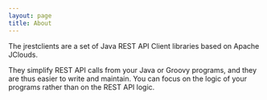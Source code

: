 ```yaml
---
layout: page
title: About
---
```


The jrestclients are a set of Java REST API Client libraries based on Apache JClouds.

They simplify REST API calls from your Java or Groovy programs, and they are thus easier to write and maintain.
You can focus on the logic of your programs rather than on the REST API logic.


